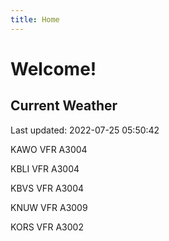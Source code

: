 ```yaml
---
title: Home
---
```

# Welcome!

## Current Weather

Last updated: 2022-07-25 05:50:42

KAWO VFR A3004

KBLI VFR A3004

KBVS VFR A3004

KNUW VFR A3009

KORS VFR A3002


